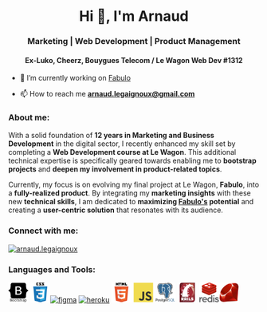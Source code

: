 <h1 align="center">Hi 👋, I'm Arnaud</h1>
<h3 align="center">Marketing | Web Development | Product Management</h3>
<h4 align="center">Ex-Luko, Cheerz, Bouygues Telecom / Le Wagon Web Dev #1312</h4>

- 🔭 I’m currently working on [Fabulo](https://www.fabulo.app/)

- 📫 How to reach me **arnaud.legaignoux@gmail.com**

<h3 align="left">About me:</h3>
<p align="left">
    With a solid foundation of <strong>12 years in Marketing and Business Development</strong> in the digital sector, I recently enhanced my skill set by completing a <strong>Web Development course at Le Wagon</strong>. This additional technical expertise is specifically geared towards enabling me to <strong>bootstrap projects</strong> and <strong>deepen my involvement in product-related topics</strong>.
</p>
<p>
    Currently, my focus is on evolving my final project at Le Wagon, <strong>Fabulo</strong>, into a <strong>fully-realized product</strong>. By integrating my <strong>marketing insights</strong> with these new <strong>technical skills</strong>, I am dedicated to <strong>maximizing <a href="https://www.fabulo.app/"><strong>Fabulo's</strong></a> potential</strong> and creating a <strong>user-centric solution</strong> that resonates with its audience.
</p>
<h3 align="left">Connect with me:</h3>
<p align="left">
  <a href="https://www.linkedin.com/in/arnaudlegaignoux/" target="blank"><img align="center"
      src="https://raw.githubusercontent.com/rahuldkjain/github-profile-readme-generator/master/src/images/icons/Social/linked-in-alt.svg"
      alt="arnaud.legaignoux" height="30" width="40" /></a>
</p>
<h3 align="left">Languages and Tools:</h3>
<p align="left">
  <a href="https://getbootstrap.com" target="_blank" rel="noreferrer"><img
      src="https://raw.githubusercontent.com/devicons/devicon/master/icons/bootstrap/bootstrap-plain-wordmark.svg"
      alt="bootstrap" width="40" height="40" /></a>
  <a href="https://www.w3schools.com/css/" target="_blank" rel="noreferrer"><img
      src="https://raw.githubusercontent.com/devicons/devicon/master/icons/css3/css3-original-wordmark.svg" alt="css3"
      width="40" height="40" /></a><a href="https://www.figma.com/" target="_blank" rel="noreferrer"><img
      src="https://www.vectorlogo.zone/logos/figma/figma-icon.svg" alt="figma" width="40" height="40" /></a>
  <a href="https://heroku.com" target="_blank" rel="noreferrer"><img
      src="https://www.vectorlogo.zone/logos/heroku/heroku-icon.svg" alt="heroku" width="40" height="40" /></a>
  <a href="https://www.w3.org/html/" target="_blank" rel="noreferrer"><img
      src="https://raw.githubusercontent.com/devicons/devicon/master/icons/html5/html5-original-wordmark.svg"
      alt="html5" width="40" height="40" /></a>
  <a href="https://developer.mozilla.org/en-US/docs/Web/JavaScript" target="_blank" rel="noreferrer"><img
      src="https://raw.githubusercontent.com/devicons/devicon/master/icons/javascript/javascript-original.svg"
      alt="javascript" width="40" height="40" /></a>
  <a href="https://www.postgresql.org" target="_blank" rel="noreferrer"><img
      src="https://raw.githubusercontent.com/devicons/devicon/master/icons/postgresql/postgresql-original-wordmark.svg"
      alt="postgresql" width="40" height="40" /></a>
  <a href="https://rubyonrails.org" target="_blank" rel="noreferrer"><img
      src="https://raw.githubusercontent.com/devicons/devicon/master/icons/rails/rails-original-wordmark.svg"
      alt="rails" width="40" height="40" /></a>
  <a href="https://redis.io" target="_blank" rel="noreferrer"><img
      src="https://raw.githubusercontent.com/devicons/devicon/master/icons/redis/redis-original-wordmark.svg"
      alt="redis" width="40" height="40" /></a><a href="https://www.ruby-lang.org/en/" target="_blank"
    rel="noreferrer"><img src="https://raw.githubusercontent.com/devicons/devicon/master/icons/ruby/ruby-original.svg"
      alt="ruby" width="40" height="40" /></a>
</p>
